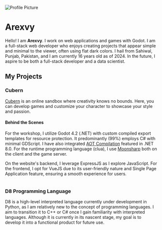 ![Profile Picture](https://images.pexels.com/photos/2189696/pexels-photo-2189696.jpeg?auto=compress&cs=tinysrgb&w=1260&h=750&dpr=1)

# Arexvy
Hello! I am **Arexvy**. I work on web applications and games with Godot. I am a full-stack web developer who enjoys creating projects that appear simple and minimal to the viewer, often using flat dark colors. I hail from Sahiwal, Punjab, Pakistan, and I am currently 16 years old as of 2024. In the future, I aspire to be both a full-stack developer and a data scientist.

## My Projects

### Cubern
[Cubern](https://cubern.sbs) is an online sandbox where creativity knows no bounds. Here, you can develop games and customize your character to showcase your style and passion.
#### Behind the Scenes
For the workshop, I utilize Godot 4.2 (.NET) with custom compiled export templates for resource protection. It predominantly (99%) employs C# with minimal GDScript. I have also integrated [AOT Compilation](https://learn.microsoft.com/en-us/dotnet/core/deploying/native-aot/) featured in .NET 8.0.
For the runtime programming language (clua), I use [Moonsharp](https://www.moonsharp.org/) both on the client and the game server.

On the website's backend, I leverage ExpressJS as I explore JavaScript. For the frontend, I opt for VueJS due to its user-friendly nature and Single Page Application feature, ensuring a smooth experience for users.
#

### D8 Programming Language
D8 is a high-level interpreted language currently under development in Python, as I am relatively new to the concept of programming languages. I aim to transition it to C++ or C# once I gain familiarity with interpreted languages. Although it is currently in its nascent stage, my goal is to develop it into a functional product for future use.

